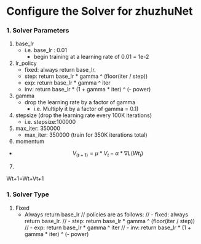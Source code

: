 Configure the Solver for zhuzhuNet
========================
### 1. Solver Parameters
1. base_lr
   * i.e. base_lr : 0.01 
       * begin training at a learning rate of 0.01 = 1e-2
2. lr_policy
   * fixed: always return base_lr.
   * step: return base_lr * gamma ^ (floor(iter / step))
   * exp: return base_lr * gamma ^ iter
   * inv: return base_lr * (1 + gamma * iter) ^ (- power)
3. gamma
   * drop the learning rate by a factor of gamma
      * i.e. Multiply it by a factor of gamma = 0.1)
4. stepsize (drop the learning rate every 100K iterations)
   * i.e. stepsize:100000
5. max_iter: 350000 
   * max_iter: 350000 (train for 350K iterations total)
6. momentum
  * $$V_(t+1) = μ * V_t − α * ∇L(Wt_t )$$
7. 
Wt+1=Wt+Vt+1
### 1. Solver Type
1. Fixed
   * Always return base_lr
// policies are as follows:
//    - fixed: always return base_lr.
//    - step: return base_lr * gamma ^ (floor(iter / step))
//    - exp: return base_lr * gamma ^ iter
//    - inv: return base_lr * (1 + gamma * iter) ^ (- power)
